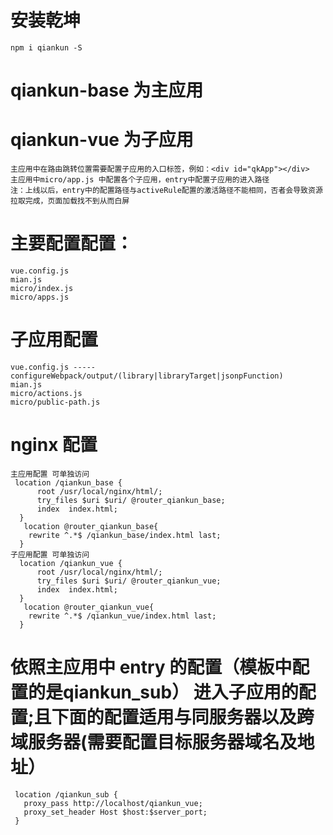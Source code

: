 # 安装乾坤
```
npm i qiankun -S
```
# qiankun-base 为主应用
# qiankun-vue 为子应用
```
主应用中在路由跳转位置需要配置子应用的入口标签，例如：<div id="qkApp"></div>
主应用中micro/app.js 中配置各个子应用，entry中配置子应用的进入路径
注：上线以后，entry中的配置路径与activeRule配置的激活路径不能相同，否者会导致资源拉取完成，页面加载找不到从而白屏
```
# 主要配置配置：
```
vue.config.js
mian.js
micro/index.js
micro/apps.js
```
# 子应用配置
```
vue.config.js ----- configureWebpack/output/(library|libraryTarget|jsonpFunction)
mian.js
micro/actions.js
micro/public-path.js
```
# nginx 配置
```
主应用配置 可单独访问
 location /qiankun_base {
      root /usr/local/nginx/html/;
      try_files $uri $uri/ @router_qiankun_base;
      index  index.html;
  }
   location @router_qiankun_base{
    rewrite ^.*$ /qiankun_base/index.html last;
  }
子应用配置 可单独访问
  location /qiankun_vue {
      root /usr/local/nginx/html/;
      try_files $uri $uri/ @router_qiankun_vue;
      index  index.html;
  }
   location @router_qiankun_vue{
    rewrite ^.*$ /qiankun_vue/index.html last;
  }
```
 # 依照主应用中 entry 的配置（模板中配置的是qiankun_sub） 进入子应用的配置;且下面的配置适用与同服务器以及跨域服务器(需要配置目标服务器域名及地址）
 ```
  location /qiankun_sub {
    proxy_pass http://localhost/qiankun_vue;
    proxy_set_header Host $host:$server_port;
  }
  ```
